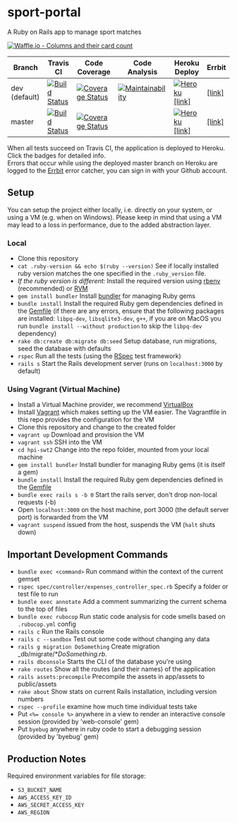 # sport-portal

A Ruby on Rails app to manage sport matches

[![Waffle.io - Columns and their card count](https://badge.waffle.io/hpi-swt2/sport-portal.svg?columns=all)](https://waffle.io/hpi-swt2/sport-portal) 

Branch | Travis CI  | Code Coverage | Code Analysis | Heroku Deploy | Errbit
------ | ---------- | ------------- | ------------- | ------------- | ------
dev (default) |[![Build Status](https://travis-ci.org/hpi-swt2/sport-portal.svg?branch=dev)](https://travis-ci.org/hpi-swt2/sport-portal) | [![Coverage Status](https://coveralls.io/repos/github/hpi-swt2/sport-portal/badge.svg?branch=dev)](https://coveralls.io/github/hpi-swt2/sport-portal?branch=dev) | [![Maintainability](https://api.codeclimate.com/v1/badges/dc7597d1a5e076edb3e4/maintainability)](https://codeclimate.com/github/hpi-swt2/sport-portal/maintainability) | [![Heroku](https://heroku-badge.herokuapp.com/?app=sport-portal-dev)](https://sport-portal-dev.herokuapp.com/) [[link]](https://sport-portal-dev.herokuapp.com/) | [[link]](https://swt2-errbit-2017.herokuapp.com/apps/5a031be36caee90014ce8531) |
master  |[![Build Status](https://travis-ci.org/hpi-swt2/sport-portal.svg?branch=master)](https://travis-ci.org/hpi-swt2/sport-portal/branches) | [![Coverage Status](https://coveralls.io/repos/github/hpi-swt2/sport-portal/badge.svg?branch=master)](https://coveralls.io/github/hpi-swt2/sport-portal?branch=master) |   | [![Heroku](https://heroku-badge.herokuapp.com/?app=sport-portal)](http://sport-portal.herokuapp.com/) [[link]](http://sport-portal.herokuapp.com/) | [[link]](https://swt2-errbit-2017.herokuapp.com/apps/5a030ed1d901a0000620325e) |


When all tests succeed on Travis CI, the application is deployed to Heroku. Click the badges for detailed info. <br>
Errors that occur while using the deployed master branch on Heroku are logged to the [Errbit](http://swt2-errbit-2017.herokuapp.com/) error catcher, you can sign in with your Github account.

## Setup

You can setup the project either locally, i.e. directly on your system, or using a VM (e.g. when on Windows). Please keep in mind that using a VM may lead to a loss in performance, due to the added abstraction layer.

### Local

* Clone this repository
* `cat .ruby-version && echo $(ruby --version)` See if locally installed ruby version matches the one specified in the `.ruby_version` file.
* _If the ruby version is different:_ Install the required version using [rbenv](https://github.com/rbenv/rbenv#installation) (recommended) or [RVM](https://rvm.io/rvm/install)
* `gem install bundler` Install [bundler](http://bundler.io/) for managing Ruby gems
* `bundle install` Install the required Ruby gem dependencies defined in the [Gemfile](http://bundler.io/gemfile.html)
(if there are any errors, ensure that the following packages are installed: `libpq-dev`, `libsqlite3-dev`, `g++`, if you are on MacOS you run `bundle install --without production` to skip the `libpq-dev` dependency)
* `rake db:create db:migrate db:seed` Setup database, run migrations, seed the database with defaults
* `rspec` Run all the tests (using the [RSpec](http://rspec.info/) test framework)
* `rails s` Start the Rails development server (runs on `localhost:3000` by default)

### Using Vagrant (Virtual Machine)

* Install a Virtual Machine provider, we recommend [VirtualBox](https://www.virtualbox.org/wiki/Downloads)
* Install [Vagrant](https://www.vagrantup.com/downloads.html) which makes setting up the VM easier. The Vagrantfile in this repo provides the configuration for the VM
* Clone this repository and change to the created folder
* `vagrant up` Download and provision the VM
* `vagrant ssh` SSH into the VM
* `cd hpi-swt2` Change into the repo folder, mounted from your local machine
* `gem install bundler` Install bundler for managing Ruby gems (it is itself a gem)
* `bundle install` Install the required Ruby gem dependencies defined in the [Gemfile](http://bundler.io/gemfile.html)
* `bundle exec rails s -b 0` Start the rails server, don't drop non-local requests (-b)
* Open `localhost:3000` on the host machine, port 3000 (the default server port) is forwarded from the VM
* `vagrant suspend` issued from the host, suspends the VM (`halt` shuts down)

## Important Development Commands

* `bundle exec <command>` Run command within the context of the current gemset
* `rspec spec/controller/expenses_controller_spec.rb` Specify a folder or test file to run
* `bundle exec annotate` Add a comment summarizing the current schema to the top of files
* `bundle exec rubocop` Run static code analysis for code smells based on `.rubocop.yml` config
* `rails c` Run the Rails console
* `rails c --sandbox` Test out some code without changing any data
* `rails g migration DoSomething` Create migration _db/migrate/*_DoSomething.rb_.
* `rails dbconsole` Starts the CLI of the database you're using
* `rake routes` Show all the routes (and their names) of the application
* `rails assets:precompile` Precompile the assets in app/assets to public/assets
* `rake about` Show stats on current Rails installation, including version numbers
* `rspec --profile` examine how much time individual tests take
* Put `<%= console %>` anywhere in a view to render an interactive console session (provided by 'web-console' gem)
* Put `byebug` anywhere in ruby code to start a debugging session (provided by 'byebug' gem)

## Production Notes

Required environment variables for file storage:

* `S3_BUCKET_NAME` 
* `AWS_ACCESS_KEY_ID` 
* `AWS_SECRET_ACCESS_KEY`
* `AWS_REGION`